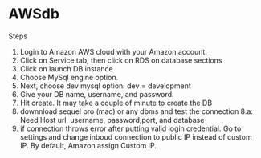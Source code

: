 # AWSdb
Steps
1. Login to Amazon AWS cloud with your Amazon account.
2. Click on Service tab, then click on RDS on database sections
3. Click on launch DB instance 
4. Choose MySql engine option.
5. Next, choose dev mysql option. dev = development 
6. Give your DB name, username, and password.
7. Hit create. It may take a couple of minute to create the DB
8. downnload sequel pro (mac) or any dbms and test the connection
8.a: Need Host url, username, password,port, and database
9. if connection throws error after putting valid login credential. Go to settings and change inboud connection to public IP instead of custom IP. By default, Amazon assign Custom IP.
